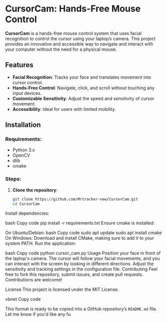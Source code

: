 # CursorCam: Hands-Free Mouse Control

**CursorCam** is a hands-free mouse control system that uses facial recognition to control the cursor using your laptop’s camera. This project provides an innovative and accessible way to navigate and interact with your computer without the need for a physical mouse.

## Features
- **Facial Recognition**: Tracks your face and translates movement into cursor control.
- **Hands-Free Control**: Navigate, click, and scroll without touching any input devices.
- **Customizable Sensitivity**: Adjust the speed and sensitivity of cursor movement.
- **Accessibility**: Ideal for users with limited mobility.

## Installation

### Requirements:
- Python 3.x
- OpenCV
- dlib
- cmake

### Steps:
1. **Clone the repository**:
   ```bash
   git clone https://github.com/Mrtracker-new/CursorCam.git
   cd CursorCam
Install dependencies:

bash
Copy code
pip install -r requirements.txt
Ensure cmake is installed:

On Ubuntu/Debian:
bash
Copy code
sudo apt update
sudo apt install cmake
On Windows: Download and install CMake, making sure to add it to your system PATH.
Run the application:

bash
Copy code
python cursor_cam.py
Usage
Position your face in front of the laptop's camera.
The cursor will follow your facial movements, and you can interact with the screen by looking in different directions.
Adjust the sensitivity and tracking settings in the configuration file.
Contributing
Feel free to fork this repository, submit issues, and create pull requests. Contributions are welcome!

License
This project is licensed under the MIT License.

vbnet
Copy code

This format is ready to be copied into a GitHub repository’s `README.md` file. Let me know if you'd like any fu
